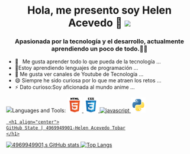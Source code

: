 <h1 align ="center"> Hola, me presento soy Helen Acevedo 👋 <img src="https://i.pinimg.com/originals/80/7b/5c/807b5c4b02e765bb4930b7c66662ef4b.gif" width="50"></h1>
<h3 align="center"> Apasionada por la tecnología y el desarrollo, actualmente aprendiendo un poco de todo.👨‍💻</h3>

- 🔭 &ensp;Me gusta aprender todo lo que pueda de la tecnología ...
- 🌱Estoy aprendiendo lenguajes de programación ...
- 👯 Me gusta ver canales de Youtube  de Tecnología ...
- 😄 Siempre he sido curiosa por lo que me atraen los retos ...
- ⚡ Dato curioso:Soy aficionada al mundo anime ...
    
<img src="https://media.giphy.com/media/VgCDAzcKvsR6OM0uWg/giphy.gif" width="50">Languages and Tools:
<a href="https://www.w3.org/html/" target="_blank" rel="noreferrer"> <img src="https://raw.githubusercontent.com/devicons/devicon/master/icons/html5/html5-original-wordmark.svg" alt="html5" width="40" height="40"/>
<a href="https://www.w3schools.com/css/" target="_blank" rel="noreferrer"> <img src="https://raw.githubusercontent.com/devicons/devicon/master/icons/css3/css3-original-wordmark.svg" alt="css3" width="40" height="40"/>
<a href="https://developer.mozilla.org/en-US/docs/Web/JavaScript" target="_blank" rel="noreferrer"> <img src="https://cdn.worldvectorlogo.com/logos/javascript-1.svg" alt="javascript" width="30" height="30"/>
<a href="https://www.python.org" target="_blank" rel="noreferrer"> <img src="https://raw.githubusercontent.com/devicons/devicon/master/icons/python/python-original.svg" alt="python" width="40" height="40"/>


     <h1 align="center">
    GitHub State | 4969949901-Helen Acevedo Tobar
    </h1>
![4969949901,s GitHub stats](https://github-readme-stats.vercel.app/api?username=4969949901&theme=-yellow&show_icons=true)
![Top Langs](https://github-readme-stats.vercel.app/api/top-langs/?username=4969949901&theme=galexy-yellow&layout=compact)
